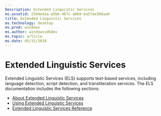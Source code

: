 ```yaml
---
Description: Extended Linguistic Services
ms.assetid: 23d4e42a-a5bb-467c-a8b9-6a57ae39daa0
title: Extended Linguistic Services
ms.technology: desktop
ms.prod: windows
ms.author: windowssdkdev
ms.topic: article
ms.date: 05/31/2018
---
```


# Extended Linguistic Services

Extended Linguistic Services (ELS) supports text-based services, including language detection, script detection, and transliteration services. The ELS documentation includes the following sections:

-   [About Extended Linguistic Services](about-extended-linguistic-services.md)
-   [Using Extended Linguistic Services](using-extended-linguistic-services.md)
-   [Extended Linguistic Services Reference](extended-linguistic-services-reference.md)

 

 



